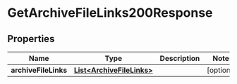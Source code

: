 

# GetArchiveFileLinks200Response


## Properties

| Name | Type | Description | Notes |
|------------ | ------------- | ------------- | -------------|
|**archiveFileLinks** | [**List&lt;ArchiveFileLinks&gt;**](ArchiveFileLinks.md) |  |  [optional] |



